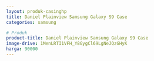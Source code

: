 ```yaml
---
layout: produk-casinghp
title: Daniel Plainview Samsung Galaxy S9 Case
categories: samsung

# Produk
product-title: Daniel Plainview Samsung Galaxy S9 Case
image-drive: 1MenLRTI1VFH_Y8GygCl69LgNeJQzGHyK
harga: 90000
---
```

